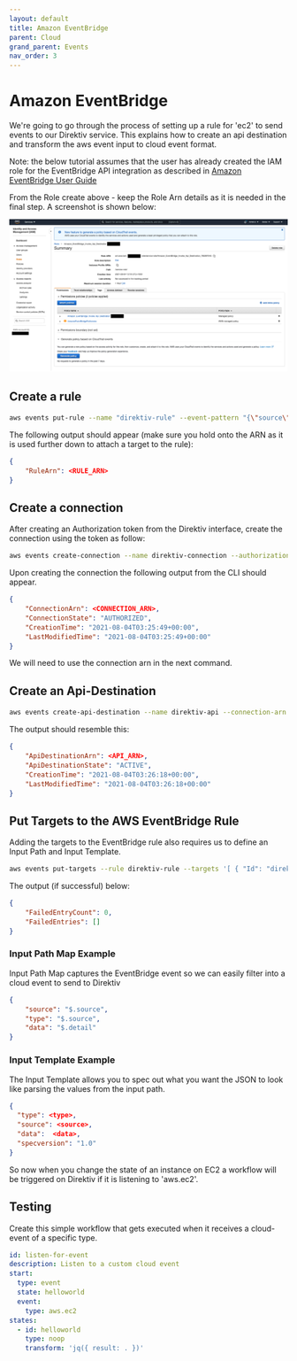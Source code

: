 ```yaml
---
layout: default
title: Amazon EventBridge
parent: Cloud
grand_parent: Events
nav_order: 3
---
```


# Amazon EventBridge

We're going to go through the process of setting up a rule for 'ec2' to send events to our Direktiv service. This explains how to create an api destination and transform the aws event input to cloud event format. 

Note: the below tutorial assumes that the user has already created the IAM role for the EventBridge API integration as described in [Amazon EventBridge User Guide](https://docs.aws.amazon.com/eventbridge/latest/userguide/eb-use-identity-based.html)

From the Role create above - keep the Role Arn details as it is needed in the final step. A screenshot is shown below:

<p align=center>
<img src="../../assets/aws/aws-iam-role-eventbridge.png" />
</p>



## Create a rule

```sh
aws events put-rule --name "direktiv-rule" --event-pattern "{\"source\": [\"aws.ec2\"]}"
```

The following output should appear (make sure you hold onto the ARN as it is used further down to attach a target to the rule):

```json
{
    "RuleArn": <RULE_ARN> 
}
```

## Create a connection

After creating an Authorization token from the Direktiv interface, create the connection using the token as follow:

```sh
aws events create-connection --name direktiv-connection --authorization-type API_KEY --auth-parameters "{\"ApiKeyAuthParameters\": {\"ApiKeyName\":\"Authorization\", \"ApiKeyValue\":\"Bearer <DIREKTIV_ACCESS_TOKEN>\""}}
```

Upon creating the connection the following output from the CLI should appear.

```json
{
    "ConnectionArn": <CONNECTION_ARN>,
    "ConnectionState": "AUTHORIZED",
    "CreationTime": "2021-08-04T03:25:49+00:00",
    "LastModifiedTime": "2021-08-04T03:25:49+00:00"
}
```

We will need to use the connection arn in the next command.

## Create an Api-Destination

```sh
aws events create-api-destination --name direktiv-api --connection-arn <CONNECTION_ARN> --invocation-endpoint https://<DIREKTIV_URL>/api/namespaces/<NAMESPACE>/event --http-method POST
```

The output should resemble this:

```json
{
    "ApiDestinationArn": <API_ARN>,
    "ApiDestinationState": "ACTIVE",
    "CreationTime": "2021-08-04T03:26:18+00:00",
    "LastModifiedTime": "2021-08-04T03:26:18+00:00"
}
```

## Put Targets to the AWS EventBridge Rule

Adding the targets to the EventBridge rule also requires us to define an Input Path and Input Template.

```sh
aws events put-targets --rule direktiv-rule --targets '[ { "Id": "direktiv-api", "RoleArn": <ROLE_ARN>, "Arn": <API_ARN>, "InputTransformer": { "InputPathsMap": { "source": "$.source", "type": "$.source", "data": "$.detail" },  "InputTemplate": "{ \"source\": \"<source>\", \"type\": \"<type>\", \"data\": \"<data>\", \"specversion\": \"1.0\" }" } } ]'
```

The output (if successful) below:

```json
{
    "FailedEntryCount": 0,
    "FailedEntries": []
}
```

### Input Path Map Example

Input Path Map captures the EventBridge event so we can easily filter into a cloud event to send to Direktiv

```json
{
    "source": "$.source",
    "type": "$.source",
    "data": "$.detail"
}
```

### Input Template Example

The Input Template allows you to spec out what you want the JSON to look like parsing the values from the input path.

```json
{
  "type": <type>,
  "source": <source>,
  "data":  <data>,
  "specversion": "1.0"
}
```

So now when you change the state of an instance on EC2 a workflow will be triggered on Direktiv if it is listening to 'aws.ec2'.

## Testing

Create this simple workflow that gets executed when it receives a cloud-event of a specific type.

```yaml
id: listen-for-event
description: Listen to a custom cloud event
start:
  type: event
  state: helloworld
  event:
    type: aws.ec2
states:
  - id: helloworld
    type: noop
    transform: 'jq({ result: . })'
```

